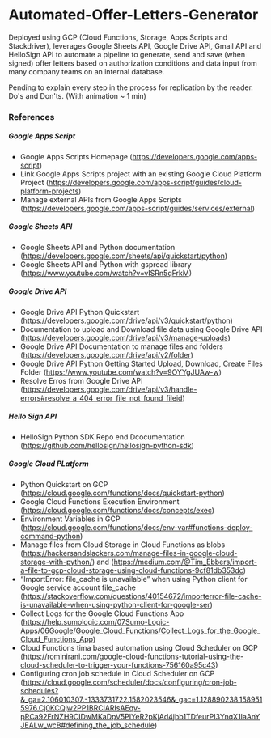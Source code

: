 # Automated-Offer-Letters-Generator
Deployed using GCP (Cloud Functions, Storage, Apps Scripts and Stackdriver), leverages Google Sheets API, Google Drive API, Gmail API and HelloSign API to automate a pipeline to generate, send and save (when signed) offer letters based on authorization conditions and data input from many company teams on an internal database.

Pending to explain every step in the process for replication by the reader. Do's and Don'ts. (With animation ~ 1 min)

### References

##### Google Apps Script

- Google Apps Scripts Homepage (https://developers.google.com/apps-script)
- Link Google Apps Scripts project with an existing Google Cloud Platform Project (https://developers.google.com/apps-script/guides/cloud-platform-projects)
- Manage external APIs from Google Apps Scripts (https://developers.google.com/apps-script/guides/services/external)

##### Google Sheets API
- Google Sheets API and Python documentation (https://developers.google.com/sheets/api/quickstart/python)
- Google Sheets API and Python with gspread library (https://www.youtube.com/watch?v=vISRn5qFrkM)

##### Google Drive API
- Google Drive API Python Quickstart (https://developers.google.com/drive/api/v3/quickstart/python)
- Documentation to upload and Download file data using Google Drive API (https://developers.google.com/drive/api/v3/manage-uploads)
- Google Drive API Documentation to manage files and folders (https://developers.google.com/drive/api/v2/folder)
- Google Drive API Python Getting Started Upload, Download, Create Files Folder (https://www.youtube.com/watch?v=9OYYgJUAw-w)
- Resolve Erros from Google Drive API (https://developers.google.com/drive/api/v3/handle-errors#resolve_a_404_error_file_not_found_fileid)

##### Hello Sign API
- HelloSign Python SDK Repo end Dcocumentation (https://github.com/hellosign/hellosign-python-sdk)

##### Google Cloud PLatform

- Python Quickstart on GCP (https://cloud.google.com/functions/docs/quickstart-python)
- Google Cloud Functions Execution Environment (https://cloud.google.com/functions/docs/concepts/exec)
- Environment Variables in GCP (https://cloud.google.com/functions/docs/env-var#functions-deploy-command-python)
- Manage files from Cloud Storage in Cloud Functions as blobs (https://hackersandslackers.com/manage-files-in-google-cloud-storage-with-python/) and (https://medium.com/@Tim_Ebbers/import-a-file-to-gcp-cloud-storage-using-cloud-functions-9cf81db353dc)
- “ImportError: file_cache is unavailable” when using Python client for Google service account file_cache (https://stackoverflow.com/questions/40154672/importerror-file-cache-is-unavailable-when-using-python-client-for-google-ser)
- Collect Logs for the Google Cloud Functions App (https://help.sumologic.com/07Sumo-Logic-Apps/06Google/Google_Cloud_Functions/Collect_Logs_for_the_Google_Cloud_Functions_App)
- Cloud Functions tima based automation using Cloud Scheduler on GCP (https://rominirani.com/google-cloud-functions-tutorial-using-the-cloud-scheduler-to-trigger-your-functions-756160a95c43)
- Configuring cron job schedule in Cloud Scheduler on GCP (https://cloud.google.com/scheduler/docs/configuring/cron-job-schedules?&_ga=2.106010307.-1333731722.1582023546&_gac=1.128890238.1589515976.Cj0KCQjw2PP1BRCiARIsAEqv-pRCa92FrNZH9CIDwMKaDpV5PIYeR2pKjAd4jbb1TDfeurPI3YnqX1IaAnYJEALw_wcB#defining_the_job_schedule)

